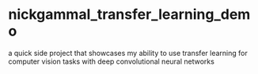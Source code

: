 # nickgammal_transfer_learning_demo
a quick side project that showcases my ability to use transfer learning for computer vision tasks with deep convolutional neural networks
